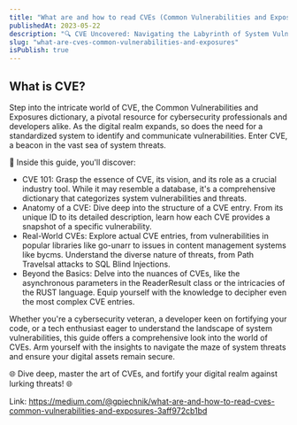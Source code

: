 ```yaml
---
title: "What are and how to read CVEs (Common Vulnerabilities and Exposures)?"
publishedAt: 2023-05-22
description: "🔍 CVE Uncovered: Navigating the Labyrinth of System Vulnerabilities 🔍"
slug: "what-are-cves-common-vulnerabilities-and-exposures"
isPublish: true
---
```


## What is CVE?

Step into the intricate world of CVE, the Common Vulnerabilities and Exposures dictionary, a pivotal resource for cybersecurity professionals and developers alike. As the digital realm expands, so does the need for a standardized system to identify and communicate vulnerabilities. Enter CVE, a beacon in the vast sea of system threats.

📌 Inside this guide, you'll discover:

- CVE 101: Grasp the essence of CVE, its vision, and its role as a crucial industry tool. While it may resemble a database, it's a comprehensive dictionary that categorizes system vulnerabilities and threats.
- Anatomy of a CVE: Dive deep into the structure of a CVE entry. From its unique ID to its detailed description, learn how each CVE provides a snapshot of a specific vulnerability.
- Real-World CVEs: Explore actual CVE entries, from vulnerabilities in popular libraries like go-unarr to issues in content management systems like bycms. Understand the diverse nature of threats, from Path Travelsal attacks to SQL Blind Injections.
- Beyond the Basics: Delve into the nuances of CVEs, like the asynchronous parameters in the ReaderResult class or the intricacies of the RUST language. Equip yourself with the knowledge to decipher even the most complex CVE entries.

Whether you're a cybersecurity veteran, a developer keen on fortifying your code, or a tech enthusiast eager to understand the landscape of system vulnerabilities, this guide offers a comprehensive look into the world of CVEs. Arm yourself with the insights to navigate the maze of system threats and ensure your digital assets remain secure.

🌐 Dive deep, master the art of CVEs, and fortify your digital realm against lurking threats! 🌐

Link: https://medium.com/@gpiechnik/what-are-and-how-to-read-cves-common-vulnerabilities-and-exposures-3aff972cb1bd

